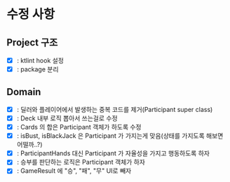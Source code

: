 # 수정 사항

## Project 구조

- [x] : ktlint hook 설정
- [x] : package 분리

## Domain

- [x] : 딜러와 플레이어에서 발생하는 중복 코드를 제거(Participant super class)
- [x] : Deck 내부 로직 뽑아서 쓰는걸로 수정
- [x] : Cards 의 합은 Participant 객체가 하도록 수정
- [x] : isBust, isBlackJack 은 Participant 가 가지는게 맞음(상태를 가지도록 해보면 어떨까..?)
- [x] : ParticipantHands 대신 Participant 가 자율성을 가지고 행동하도록 하자
- [x] : 승부를 판단하는 로직은 Participant 객체가 하자
- [x] : GameResult 에 "승", "패", "무" UI로 빼자
